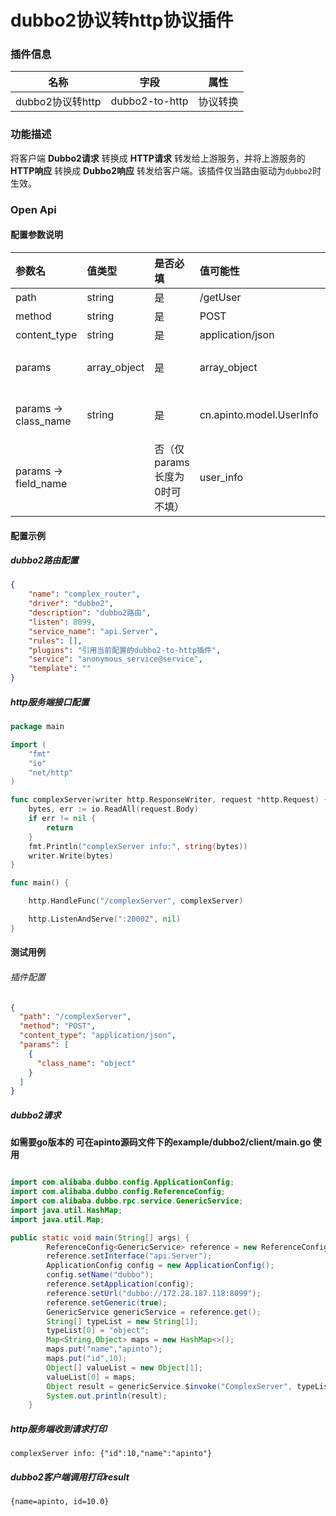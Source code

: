 # dubbo2协议转http协议插件

### 插件信息

| 名称       | 字段                           | 属性   |
| ---------- |------------------------------|------|
| dubbo2协议转http | dubbo2-to-http | 协议转换 |

### 功能描述

将客户端 **Dubbo2请求** 转换成 **HTTP请求** 转发给上游服务，并将上游服务的 **HTTP响应** 转换成 **Dubbo2响应** 转发给客户端。该插件仅当路由驱动为`dubbo2`时生效。

### Open Api

#### 配置参数说明

| 参数名                                | 值类型                            | 是否必填               | 值可能性         | 默认值 | 说明                                                  |
|:-----------------------------------|:-------------------|:-------------| :----- |:----------------------------------------------------|:----------------------------------------------------|
| path                            | string                      | 是                  | /getUser |        | 转发路径                                                |
| method                             | string                       | 是                  | POST | POST | http请求方法 默认POST                                     |
| content_type                         | string                   | 是                  | application/json |        | 暂时只支持application/json                               |
| params                         | array_object             | 是                  | array_object |        | 对转发dubbo2协议的内容进行匹配，匹配成功后读取并解析成json             |
| params -> class_name     | string | 是                  | cn.apinto.model.UserInfo |  | 对应java中的className   获取方法（user.getClass().getName()） |
| params -> field_name   |    | 否（仅params长度为0时可不填） | user_info |  | 用于转发给http服务中body内容中的key名（json），不填整个内容转成json         |

#### 配置示例

##### dubbo2路由配置
```json
{
	"name": "complex_router",
	"driver": "dubbo2",
	"description": "dubbo2路由",
	"listen": 8099,
	"service_name": "api.Server",
	"rules": [],
    "plugins": "引用当前配置的dubbo2-to-http插件",
	"service": "anonymous_service@service",
	"template": ""
}
```
##### http服务端接口配置

```go
package main

import (
	"fmt"
	"io"
	"net/http"
)

func complexServer(writer http.ResponseWriter, request *http.Request) {
	bytes, err := io.ReadAll(request.Body)
	if err != nil {
		return
	}
	fmt.Println("complexServer info:", string(bytes))
	writer.Write(bytes)
}

func main() {

	http.HandleFunc("/complexServer", complexServer)

	http.ListenAndServe(":20002", nil)
}
```

#### 测试用例

###### 插件配置

```json
{
  "path": "/complexServer",
  "method": "POST",
  "content_type": "application/json",
  "params": [
    {
      "class_name": "object"
    }
  ]
}
```
##### dubbo2请求

**如需要go版本的 可在apinto源码文件下的example/dubbo2/client/main.go 使用**
```java

import com.alibaba.dubbo.config.ApplicationConfig;
import com.alibaba.dubbo.config.ReferenceConfig;
import com.alibaba.dubbo.rpc.service.GenericService;
import java.util.HashMap;
import java.util.Map;

public static void main(String[] args) {
        ReferenceConfig<GenericService> reference = new ReferenceConfig<GenericService>();
        reference.setInterface("api.Server");
        ApplicationConfig config = new ApplicationConfig();
        config.setName("dubbo");
        reference.setApplication(config);
        reference.setUrl("dubbo://172.28.187.118:8099");
        reference.setGeneric(true);
        GenericService genericService = reference.get();
        String[] typeList = new String[1];
        typeList[0] = "object";
        Map<String,Object> maps = new HashMap<>();
        maps.put("name","apinto");
        maps.put("id",10);
        Object[] valueList = new Object[1];
        valueList[0] = maps;
        Object result = genericService.$invoke("ComplexServer", typeList, valueList);
        System.out.println(result);
    }
```
##### http服务端收到请求打印
```text
complexServer info: {"id":10,"name":"apinto"}
```

##### dubbo2客户端调用打印result
```text
{name=apinto, id=10.0}
```
